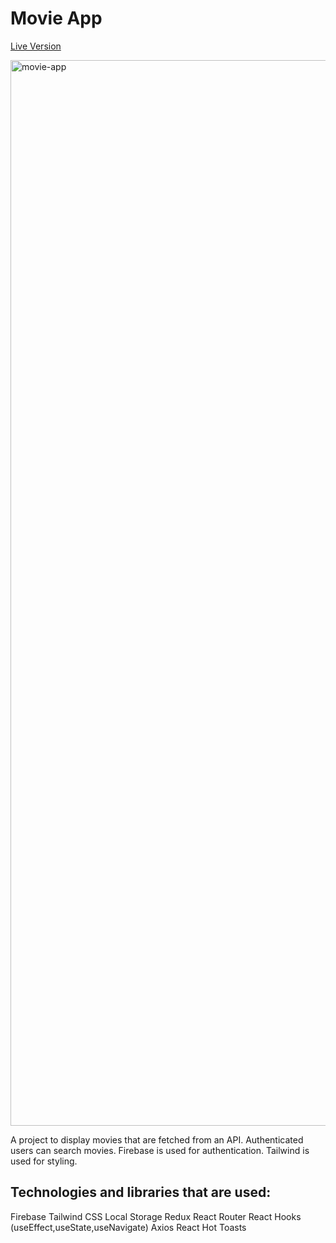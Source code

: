 # Movie App

[Live Version](https://movie-app-with-reactjs.netlify.app/)

<img width="1705" alt="movie-app" src="https://github.com/keremilhan/movie-app/assets/99633775/72681ff7-2dcb-4399-ab4d-06866692fa47">

A project to display movies that are fetched from an API. Authenticated users can search movies. Firebase is used for authentication. Tailwind is used for styling.

## Technologies and libraries that are used:

Firebase
Tailwind CSS
Local Storage
Redux
React Router
React Hooks (useEffect,useState,useNavigate)
Axios
React Hot Toasts
